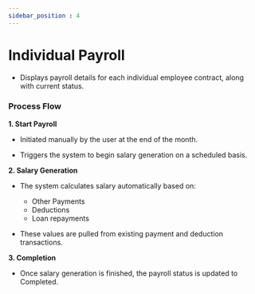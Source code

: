 ```yaml
---
sidebar_position : 4
---
```


# Individual Payroll

  - Displays payroll details for each individual employee contract, along with current status.

### Process Flow

**1. Start Payroll**

  - Initiated manually by the user at the end of the month.

  - Triggers the system to begin salary generation on a scheduled basis.

**2. Salary Generation**

  - The system calculates salary automatically based on:

    - Other Payments
    - Deductions 
    - Loan repayments

  - These values are pulled from existing payment and deduction transactions.

**3. Completion**

  - Once salary generation is finished, the payroll status is updated to Completed.